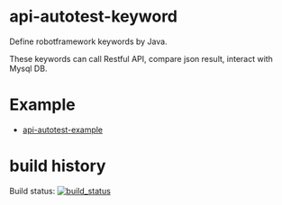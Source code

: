 # api-autotest-keyword

Define robotframework keywords by Java.

These keywords can call Restful API, compare json result, interact with Mysql DB. 

# Example
- [api-autotest-example](https://github.com/lilyhu2014/api-autotest-example)

# build history
Build status: [![build_status](https://travis-ci.com/lilyhu2014/api-autotest-keyword.svg?branch=master)](https://travis-ci.com/lilyhu2014/api-autotest-keyword)


